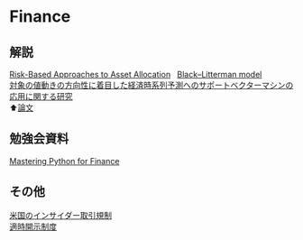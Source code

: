 # Finance  
## 解説  
[Risk-Based Approaches to Asset Allocation](risk-based_approaches_to_asset_allocation)   
[Black–Litterman model]()  
[対象の値動きの方向性に着目した経済時系列予測へのサポートベクターマシンの応用に関する研究](http://nbviewer.jupyter.org/github/NlGG/Finance/blob/master/H20_Nakata.ipynb)  
⬆︎[論文](http://repository.dl.itc.u-tokyo.ac.jp/dspace/bitstream/2261/28804/1/48066432.pdf)

## 勉強会資料  
[Mastering Python for Finance](mastering_python_for_finance)  

## その他  
[米国のインサイダー取引規制](http://www.slideshare.net/masakatooz/ss-61711419)  
[適時開示制度](http://www.slideshare.net/masakatooz/ss-61711419)

